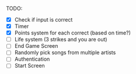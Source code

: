 TODO:

- [x] Check if input is correct
- [x] Timer
- [x] Points system for each correct (based on time?)
- [ ] Life system (3 strikes and you are out)
- [ ] End Game Screen
- [ ] Randomly pick songs from multiple artists
- [ ] Authentication
- [ ] Start Screen
